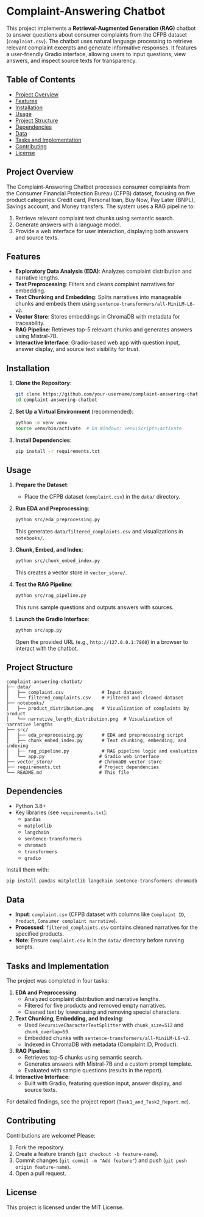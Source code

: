 # Complaint-Answering Chatbot

This project implements a **Retrieval-Augmented Generation (RAG)** chatbot to answer questions about consumer complaints from the CFPB dataset (`complaint.csv`). The chatbot uses natural language processing to retrieve relevant complaint excerpts and generate informative responses. It features a user-friendly Gradio interface, allowing users to input questions, view answers, and inspect source texts for transparency.

## Table of Contents
- [Project Overview](#project-overview)
- [Features](#features)
- [Installation](#installation)
- [Usage](#usage)
- [Project Structure](#project-structure)
- [Dependencies](#dependencies)
- [Data](#data)
- [Tasks and Implementation](#tasks-and-implementation)
- [Contributing](#contributing)
- [License](#license)

## Project Overview
The Complaint-Answering Chatbot processes consumer complaints from the Consumer Financial Protection Bureau (CFPB) dataset, focusing on five product categories: Credit card, Personal loan, Buy Now, Pay Later (BNPL), Savings account, and Money transfers. The system uses a RAG pipeline to:
1. Retrieve relevant complaint text chunks using semantic search.
2. Generate answers with a language model.
3. Provide a web interface for user interaction, displaying both answers and source texts.

## Features
- **Exploratory Data Analysis (EDA)**: Analyzes complaint distribution and narrative lengths.
- **Text Preprocessing**: Filters and cleans complaint narratives for embedding.
- **Text Chunking and Embedding**: Splits narratives into manageable chunks and embeds them using `sentence-transformers/all-MiniLM-L6-v2`.
- **Vector Store**: Stores embeddings in ChromaDB with metadata for traceability.
- **RAG Pipeline**: Retrieves top-5 relevant chunks and generates answers using Mistral-7B.
- **Interactive Interface**: Gradio-based web app with question input, answer display, and source text visibility for trust.

## Installation
1. **Clone the Repository**:
   ```bash
   git clone https://github.com/your-username/complaint-answering-chatbot.git
   cd complaint-answering-chatbot
   ```

2. **Set Up a Virtual Environment** (recommended):
   ```bash
   python -m venv venv
   source venv/bin/activate  # On Windows: venv\Scripts\activate
   ```

3. **Install Dependencies**:
   ```bash
   pip install -r requirements.txt
   ```

## Usage
1. **Prepare the Dataset**:
   - Place the CFPB dataset (`complaint.csv`) in the `data/` directory.

2. **Run EDA and Preprocessing**:
   ```bash
   python src/eda_preprocessing.py
   ```
   This generates `data/filtered_complaints.csv` and visualizations in `notebooks/`.

3. **Chunk, Embed, and Index**:
   ```bash
   python src/chunk_embed_index.py
   ```
   This creates a vector store in `vector_store/`.

4. **Test the RAG Pipeline**:
   ```bash
   python src/rag_pipeline.py
   ```
   This runs sample questions and outputs answers with sources.

5. **Launch the Gradio Interface**:
   ```bash
   python src/app.py
   ```
   Open the provided URL (e.g., `http://127.0.0.1:7860`) in a browser to interact with the chatbot.

## Project Structure
```
complaint-answering-chatbot/
├── data/
│   ├── complaint.csv              # Input dataset
│   └── filtered_complaints.csv    # Filtered and cleaned dataset
├── notebooks/
│   ├── product_distribution.png   # Visualization of complaints by product
│   └── narrative_length_distribution.png  # Visualization of narrative lengths
├── src/
│   ├── eda_preprocessing.py       # EDA and preprocessing script
│   ├── chunk_embed_index.py       # Text chunking, embedding, and indexing
│   ├── rag_pipeline.py            # RAG pipeline logic and evaluation
│   └── app.py                    # Gradio web interface
├── vector_store/                 # ChromaDB vector store
├── requirements.txt              # Project dependencies
└── README.md                     # This file
```

## Dependencies
- Python 3.8+
- Key libraries (see `requirements.txt`):
  - `pandas`
  - `matplotlib`
  - `langchain`
  - `sentence-transformers`
  - `chromadb`
  - `transformers`
  - `gradio`

Install them with:
```bash
pip install pandas matplotlib langchain sentence-transformers chromadb transformers gradio
```

## Data
- **Input**: `complaint.csv` (CFPB dataset with columns like `Complaint ID`, `Product`, `Consumer complaint narrative`).
- **Processed**: `filtered_complaints.csv` contains cleaned narratives for the specified products.
- **Note**: Ensure `complaint.csv` is in the `data/` directory before running scripts.

## Tasks and Implementation
The project was completed in four tasks:
1. **EDA and Preprocessing**:
   - Analyzed complaint distribution and narrative lengths.
   - Filtered for five products and removed empty narratives.
   - Cleaned text by lowercasing and removing special characters.
2. **Text Chunking, Embedding, and Indexing**:
   - Used `RecursiveCharacterTextSplitter` with `chunk_size=512` and `chunk_overlap=50`.
   - Embedded chunks with `sentence-transformers/all-MiniLM-L6-v2`.
   - Indexed in ChromaDB with metadata (Complaint ID, Product).
3. **RAG Pipeline**:
   - Retrieves top-5 chunks using semantic search.
   - Generates answers with Mistral-7B and a custom prompt template.
   - Evaluated with sample questions (results in the report).
4. **Interactive Interface**:
   - Built with Gradio, featuring question input, answer display, and source texts.

For detailed findings, see the project report (`Task1_and_Task2_Report.md`).

## Contributing
Contributions are welcome! Please:
1. Fork the repository.
2. Create a feature branch (`git checkout -b feature-name`).
3. Commit changes (`git commit -m "Add feature"`) and push (`git push origin feature-name`).
4. Open a pull request.

## License
This project is licensed under the MIT License.